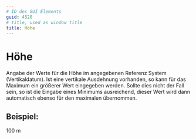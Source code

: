 ```yaml
---
# ID des GUI Elements
guid: 4520
# title, used as window title
title: Höhe
---
```


# Höhe

Angabe der Werte für die Höhe im angegebenen Referenz System (Vertikaldatum).  Ist eine vertikale Ausdehnung vorhanden, so kann für das Maximum ein größerer Wert eingegeben werden. Sollte dies nicht der Fall sein, so ist die Eingabe eines Minimums ausreichend, dieser Wert wird dann automatisch ebenso für den maximalen übernommen.

## Beispiel:

100 m
